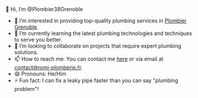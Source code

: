 👋 Hi, I’m @Plombier38Grenoble  
- 👀 I’m interested in providing top-quality plumbing services in [Plombier Grenoble](https://www.plombier-grenoble.com).  
- 🌱 I’m currently learning the latest plumbing technologies and techniques to serve you better.  
- 💞️ I’m looking to collaborate on projects that require expert plumbing solutions.  
- 📫 How to reach me: You can contact me [here](https://www.plombier-grenoble.com/contact/) or via email at contact@romi-plomberie.fr.  
- 😄 Pronouns: He/Him  
- ⚡ Fun fact: I can fix a leaky pipe faster than you can say "plumbing problem"!


<!---
Plombier38Grenoble/Plombier38Grenoble is a ✨ special ✨ repository because its `README.md` (this file) appears on your GitHub profile.
You can click the Preview link to take a look at your changes.
--->
